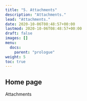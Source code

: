 ```yaml
---
title: "5. Attachments"
description: "Attachments."
lead: "Attachments."
date: 2020-10-06T08:48:57+00:00
lastmod: 2020-10-06T08:48:57+00:00
draft: false
images: []
menu:
  docs:
    parent: "prologue"
weight: 5
toc: true
---
```


## Home page

Attachments